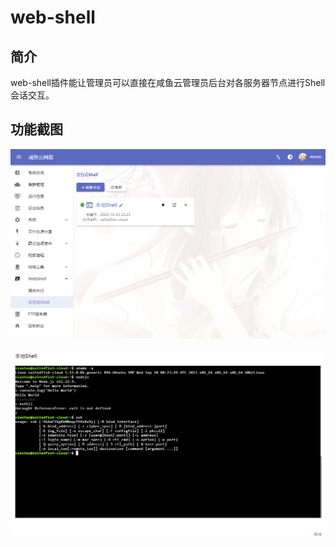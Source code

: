 # web-shell

## 简介

web-shell插件能让管理员可以直接在咸鱼云管理员后台对各服务器节点进行Shell会话交互。

## 功能截图

![img.png](../img/webshell1.png)


![img.png](../img/webshell2.png)

